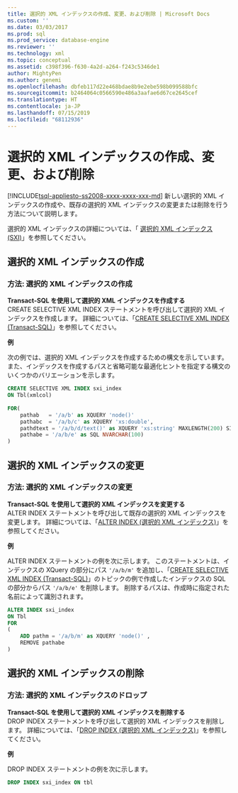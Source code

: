 ```yaml
---
title: 選択的 XML インデックスの作成、変更、および削除 | Microsoft Docs
ms.custom: ''
ms.date: 03/03/2017
ms.prod: sql
ms.prod_service: database-engine
ms.reviewer: ''
ms.technology: xml
ms.topic: conceptual
ms.assetid: c398f396-f630-4a2d-a264-f243c5346de1
author: MightyPen
ms.author: genemi
ms.openlocfilehash: dbfeb117d22e468bdae8b9e2ebe598b099588bfc
ms.sourcegitcommit: b2464064c0566590e486a3aafae6d67ce2645cef
ms.translationtype: HT
ms.contentlocale: ja-JP
ms.lasthandoff: 07/15/2019
ms.locfileid: "68112936"
---
```

# <a name="create-alter-and-drop-selective-xml-indexes"></a>選択的 XML インデックスの作成、変更、および削除
[!INCLUDE[tsql-appliesto-ss2008-xxxx-xxxx-xxx-md](../../includes/tsql-appliesto-ss2008-xxxx-xxxx-xxx-md.md)]
  新しい選択的 XML インデックスの作成や、既存の選択的 XML インデックスの変更または削除を行う方法について説明します。  
  
 選択的 XML インデックスの詳細については、「 [選択的 XML インデックス &#40;SXI&#41;](../../relational-databases/xml/selective-xml-indexes-sxi.md)」を参照してください。  
  
##  <a name="create"></a> 選択的 XML インデックスの作成  
  
### <a name="how-to-create-a-selective-xml-index"></a>方法: 選択的 XML インデックスの作成  
 **Transact-SQL を使用して選択的 XML インデックスを作成する**  
 CREATE SELECTIVE XML INDEX ステートメントを呼び出して選択的 XML インデックスを作成します。 詳細については、「[CREATE SELECTIVE XML INDEX &#40;Transact-SQL&#41;](../../t-sql/statements/create-selective-xml-index-transact-sql.md)」を参照してください。  
  
 **例**  
  
 次の例では、選択的 XML インデックスを作成するための構文を示しています。 また、インデックスを作成するパスと省略可能な最適化ヒントを指定する構文のいくつかのバリエーションを示します。  
  
```sql  
CREATE SELECTIVE XML INDEX sxi_index  
ON Tbl(xmlcol)  
  
FOR(  
    pathab   = '/a/b' as XQUERY 'node()'  
    pathabc  = '/a/b/c' as XQUERY 'xs:double',   
    pathdtext = '/a/b/d/text()' as XQUERY 'xs:string' MAXLENGTH(200) SINGLETON  
    pathabe = '/a/b/e' as SQL NVARCHAR(100)  
)  
```  
  
  
##  <a name="alter"></a> 選択的 XML インデックスの変更  
  
### <a name="how-to-alter-a-selective-xml-index"></a>方法: 選択的 XML インデックスの変更  
 **Transact-SQL を使用して選択的 XML インデックスを変更する**  
 ALTER INDEX ステートメントを呼び出して既存の選択的 XML インデックスを変更します。 詳細については、「[ALTER INDEX &#40;選択的 XML インデックス&#41;](../../t-sql/statements/alter-index-selective-xml-indexes.md)」を参照してください。  
  
 **例**  
  
 ALTER INDEX ステートメントの例を次に示します。 このステートメントは、インデックスの XQuery の部分にパス `'/a/b/m'` を追加し、「[CREATE SELECTIVE XML INDEX &#40;Transact-SQL&#41;](../../t-sql/statements/create-selective-xml-index-transact-sql.md)」のトピックの例で作成したインデックスの SQL の部分からパス `'/a/b/e'` を削除します。 削除するパスは、作成時に指定された名前によって識別されます。  
  
```sql  
ALTER INDEX sxi_index  
ON Tbl  
FOR   
(  
    ADD pathm = '/a/b/m' as XQUERY 'node()' ,  
    REMOVE pathabe  
)  
```  
  
  
##  <a name="drop"></a> 選択的 XML インデックスの削除  
  
### <a name="how-to-drop-a-selective-xml-index"></a>方法: 選択的 XML インデックスのドロップ  
 **Transact-SQL を使用して選択的 XML インデックスを削除する**  
 DROP INDEX ステートメントを呼び出して選択的 XML インデックスを削除します。 詳細については、「[DROP INDEX &#40;選択的 XML インデックス&#41;](../../t-sql/statements/drop-index-selective-xml-indexes.md)」を参照してください。  
  
 **例**  
  
 DROP INDEX ステートメントの例を次に示します。  
  
```sql  
DROP INDEX sxi_index ON tbl  
```  
  
  
  
